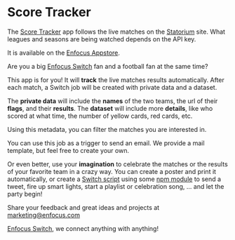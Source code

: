 # Score Tracker

The [Score Tracker](https://www.enfocus.com/en/appstore/product/score-tracker) app follows the live matches on the [Statorium](https://www.statorium.com/) site. What leagues and seasons are being watched depends on the API key.

It is available on the [Enfocus Appstore](https://www.enfocus.com/en/appstore/overview).

Are you a big [Enfocus Switch](https://www.enfocus.com/en/switch) fan and a football fan at the same time?

This app is for you! It will **track** the live matches results automatically.
After each match, a Switch job will be created with private data and a dataset.

The **private data** will include the **names** of the two teams, the url of their **flags**, and their **results**.
The **dataset** will include more **details**, like who scored at what time, the number of yellow cards, red cards, etc.

Using this metadata, you can filter the matches you are interested in.

You can use this job as a trigger to send an email. We provide a mail template, but feel free to create your own.

Or even better, use your **imagination** to celebrate the matches or the results of your favorite team in a crazy way. You can create a poster and print it automatically, or create a [Switch script](https://www.enfocus.com/en/switch/modules/scripting-module) using some [npm module](https://www.npmjs.com/) to send a tweet, fire up smart lights, start a playlist or celebration song, … and let the party begin!

Share your feedback and great ideas and projects at marketing@enfocus.com

[Enfocus Switch](https://www.enfocus.com/en/switch), we connect anything with anything!